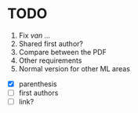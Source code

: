 # TODO

1. Fix *van ...*
2. Shared first author?
3. Compare between the PDF
4. Other requirements
5. Normal version for other ML areas

- [x] parenthesis
- [ ] first authors
- [ ] link?
